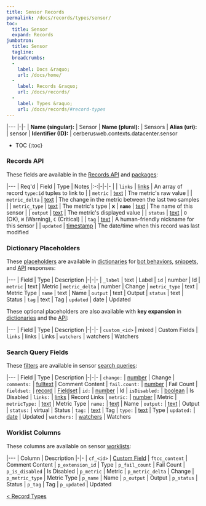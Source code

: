 ```yaml
---
title: Sensor Records
permalink: /docs/records/types/sensor/
toc:
  title: Sensor
  expand: Records
jumbotron:
  title: Sensor
  tagline: 
  breadcrumbs:
  -
    label: Docs &raquo;
    url: /docs/home/
  -
    label: Records &raquo;
    url: /docs/records/
  -
    label: Types &raquo;
    url: /docs/records/#record-types
---
```


|---
|-|-
| **Name (singular):** | Sensor
| **Name (plural):** | Sensors
| **Alias (uri):** | sensor
| **Identifier (ID):** | cerberusweb.contexts.datacenter.sensor

* TOC
{:toc}

### Records API

These fields are available in the [Records API](/docs/api/endpoints/records/) and [packages](/docs/packages/):

|---
| Req'd | Field | Type | Notes
|:-:|-|-|-
|   | `links` | [links](/docs/records/fields/types/links/) | An array of record `type:id` tuples to link to 
|   | `metric` | [text](/docs/records/fields/types/text/) | The metric's raw value 
|   | `metric_delta` | [text](/docs/records/fields/types/text/) | The change in the metric between the last two samples 
|   | `metric_type` | [text](/docs/records/fields/types/text/) | The metric's type 
| **x** | **`name`** | [text](/docs/records/fields/types/text/) | The name of this sensor 
|   | `output` | [text](/docs/records/fields/types/text/) | The metric's displayed value 
|   | `status` | [text](/docs/records/fields/types/text/) | `O` (OK), `W` (Warning), `C` (Critical) 
|   | `tag` | [text](/docs/records/fields/types/text/) | A human-friendly nickname for this sensor 
|   | `updated` | [timestamp](/docs/records/fields/types/timestamp/) | The date/time when this record was last modified 

### Dictionary Placeholders

These [placeholders](/docs/bots/scripting/placeholders/) are available in [dictionaries](/docs/bots/behaviors/dictionaries/) for [bot behaviors](/docs/bots/behaviors/), [snippets](/docs/snippets/), and [API](/docs/api/) responses:

|---
| Field | Type | Description
|-|-|-
| `_label` | text | Label
| `id` | number | Id
| `metric` | text | Metric
| `metric_delta` | number | Change
| `metric_type` | text | Metric Type
| `name` | text | Name
| `output` | text | Output
| `status` | text | Status
| `tag` | text | Tag
| `updated` | date | Updated

These optional placeholders are also available with **key expansion** in [dictionaries](/docs/bots/behaviors/dictionaries/#key-expansion) and the [API](/docs/api/responses/#expanding-keys-in-api-requests):

|---
| Field | Type | Description
|-|-|-
| `custom_<id>` | mixed | Custom Fields
| `links` | links | Links
| `watchers` | watchers | Watchers
	
### Search Query Fields

These [filters](/docs/search/filters/) are available in sensor [search queries](/docs/search/):

|---
| Field | Type | Description
|-|-|-
| `change:` | [number](/docs/search/filters/numbers/) | Change
| `comments:` | [fulltext](/docs/search/filters/fulltext/) | Comment Content
| `fail.count:` | [number](/docs/search/filters/numbers/) | Fail Count
| `fieldset:` | [record](/docs/search/deep-search/) | [Fieldset](/docs/records/types/custom_fieldset/)
| `id:` | [number](/docs/search/filters/numbers/) | Id
| `isDisabled:` | [boolean](/docs/search/filters/booleans/) | Is Disabled
| `links:` | [links](/docs/search/filters/links/) | Record Links
| `metric:` | [number](/docs/search/filters/numbers/) | Metric
| `metricType:` | [text](/docs/search/filters/text/) | Metric Type
| `name:` | [text](/docs/search/filters/text/) | Name
| `output:` | [text](/docs/search/filters/text/) | Output
| `status:` | virtual | Status
| `tag:` | [text](/docs/search/filters/text/) | Tag
| `type:` | [text](/docs/search/filters/text/) | Type
| `updated:` | [date](/docs/search/filters/dates/) | Updated
| `watchers:` | [watchers](/docs/search/filters/watchers/) | Watchers
	
### Worklist Columns

These columns are available on sensor [worklists](/docs/worklists/):

|---
| Column | Description
|-|-
| `cf_<id>` | [Custom Field](/docs/records/types/custom_Field/)
| `ftcc_content` | Comment Content
| `p_extension_id` | Type
| `p_fail_count` | Fail Count
| `p_is_disabled` | Is Disabled
| `p_metric` | Metric
| `p_metric_delta` | Change
| `p_metric_type` | Metric Type
| `p_name` | Name
| `p_output` | Output
| `p_status` | Status
| `p_tag` | Tag
| `p_updated` | Updated

<div class="section-nav">
	<div class="left">
		<a href="/docs/records/#record-types" class="prev">&lt; Record Types</a>
	</div>
	<div class="right align-right">
	</div>
</div>
<div class="clear"></div>